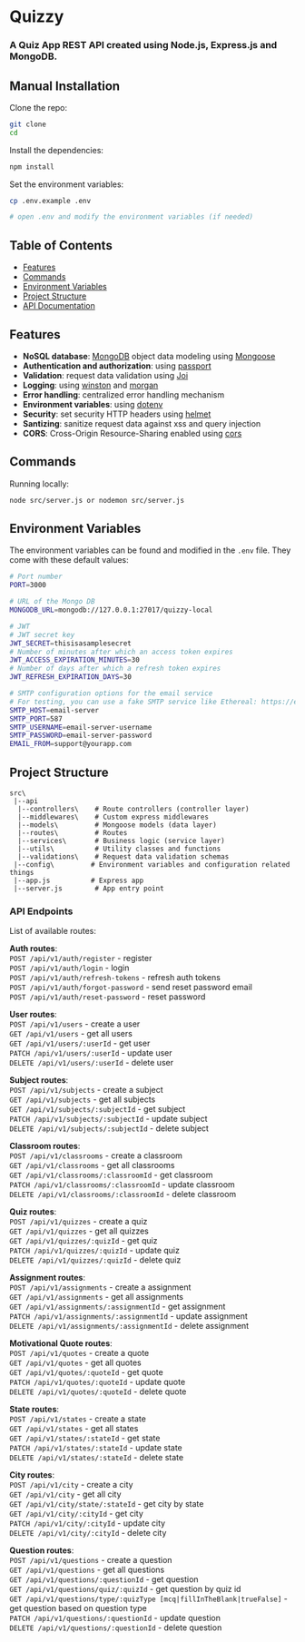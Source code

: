 # Quizzy
### A Quiz App REST API created using Node.js, Express.js and MongoDB.

## Manual Installation

Clone the repo:

```bash
git clone 
cd 
```

Install the dependencies:
```bash
npm install
```

Set the environment variables:
```bash
cp .env.example .env

# open .env and modify the environment variables (if needed)
```

## Table of Contents

- [Features](#features)
- [Commands](#commands)
- [Environment Variables](#environment-variables)
- [Project Structure](#project-structure)
- [API Documentation](#api-documentation)

## Features
- **NoSQL database**: [MongoDB](https://www.mongodb.com) object data modeling using [Mongoose](https://mongoosejs.com)
- **Authentication and authorization**: using [passport](http://www.passportjs.org)
- **Validation**: request data validation using [Joi](https://github.com/hapijs/joi)
- **Logging**: using [winston](https://github.com/winstonjs/winston) and [morgan](https://github.com/expressjs/morgan)
- **Error handling**: centralized error handling mechanism
- **Environment variables**: using [dotenv](https://github.com/motdotla/dotenv)
- **Security**: set security HTTP headers using [helmet](https://helmetjs.github.io)
- **Santizing**: sanitize request data against xss and query injection
- **CORS**: Cross-Origin Resource-Sharing enabled using [cors](https://github.com/expressjs/cors)

## Commands

Running locally:

```bash
node src/server.js or nodemon src/server.js
```

## Environment Variables

The environment variables can be found and modified in the `.env` file. They come with these default values:

```bash
# Port number
PORT=3000

# URL of the Mongo DB
MONGODB_URL=mongodb://127.0.0.1:27017/quizzy-local

# JWT
# JWT secret key
JWT_SECRET=thisisasamplesecret
# Number of minutes after which an access token expires
JWT_ACCESS_EXPIRATION_MINUTES=30
# Number of days after which a refresh token expires
JWT_REFRESH_EXPIRATION_DAYS=30

# SMTP configuration options for the email service
# For testing, you can use a fake SMTP service like Ethereal: https://ethereal.email/create
SMTP_HOST=email-server
SMTP_PORT=587
SMTP_USERNAME=email-server-username
SMTP_PASSWORD=email-server-password
EMAIL_FROM=support@yourapp.com
```

## Project Structure

```
src\
 |--api
  |--controllers\    # Route controllers (controller layer)
  |--middlewares\    # Custom express middlewares
  |--models\         # Mongoose models (data layer)
  |--routes\         # Routes
  |--services\       # Business logic (service layer)
  |--utils\          # Utility classes and functions
  |--validations\    # Request data validation schemas
 |--config\         # Environment variables and configuration related things
 |--app.js          # Express app
 |--server.js        # App entry point
```

### API Endpoints

List of available routes:

**Auth routes**:\
`POST /api/v1/auth/register` - register\
`POST /api/v1/auth/login` - login\
`POST /api/v1/auth/refresh-tokens` - refresh auth tokens\
`POST /api/v1/auth/forgot-password` - send reset password email\
`POST /api/v1/auth/reset-password` - reset password

**User routes**:\
`POST /api/v1/users` - create a user\
`GET /api/v1/users` - get all users\
`GET /api/v1/users/:userId` - get user\
`PATCH /api/v1/users/:userId` - update user\
`DELETE /api/v1/users/:userId` - delete user

**Subject routes**:\
`POST /api/v1/subjects` - create a subject\
`GET /api/v1/subjects` - get all subjects\
`GET /api/v1/subjects/:subjectId` - get subject\
`PATCH /api/v1/subjects/:subjectId` - update subject\
`DELETE /api/v1/subjects/:subjectId` - delete subject

**Classroom routes**:\
`POST /api/v1/classrooms` - create a classroom\
`GET /api/v1/classrooms` - get all classrooms\
`GET /api/v1/classrooms/:classroomId` - get classroom\
`PATCH /api/v1/classrooms/:classroomId` - update classroom\
`DELETE /api/v1/classrooms/:classroomId` - delete classroom

**Quiz routes**:\
`POST /api/v1/quizzes` - create a quiz\
`GET /api/v1/quizzes` - get all quizzes\
`GET /api/v1/quizzes/:quizId` - get quiz\
`PATCH /api/v1/quizzes/:quizId` - update quiz\
`DELETE /api/v1/quizzes/:quizId` - delete quiz

**Assignment routes**:\
`POST /api/v1/assignments` - create a assignment\
`GET /api/v1/assignments` - get all assignments\
`GET /api/v1/assignments/:assignmentId` - get assignment\
`PATCH /api/v1/assignments/:assignmentId` - update assignment\
`DELETE /api/v1/assignments/:assignmentId` - delete assignment

**Motivational Quote routes**:\
`POST /api/v1/quotes` - create a quote\
`GET /api/v1/quotes` - get all quotes\
`GET /api/v1/quotes/:quoteId` - get quote\
`PATCH /api/v1/quotes/:quoteId` - update quote\
`DELETE /api/v1/quotes/:quoteId` - delete quote

**State routes**:\
`POST /api/v1/states` - create a state\
`GET /api/v1/states` - get all states\
`GET /api/v1/states/:stateId` - get state\
`PATCH /api/v1/states/:stateId` - update state\
`DELETE /api/v1/states/:stateId` - delete state

**City routes**:\
`POST /api/v1/city` - create a city\
`GET /api/v1/city` - get all city\
`GET /api/v1/city/state/:stateId` - get city by state\
`GET /api/v1/city/:cityId` - get city\
`PATCH /api/v1/city/:cityId` - update city\
`DELETE /api/v1/city/:cityId` - delete city

**Question routes**:\
`POST /api/v1/questions` - create a question\
`GET /api/v1/questions` - get all questions\
`GET /api/v1/questions/:questionId` - get question\
`GET /api/v1/questions/quiz/:quizId` - get question by quiz id\
`GET /api/v1/questions/type/:quizType [mcq|fillInTheBlank|trueFalse]` - get question based on question type\
`PATCH /api/v1/questions/:questionId` - update question\
`DELETE /api/v1/questions/:questionId` - delete question